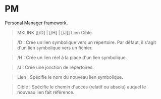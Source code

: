 PM
==

Personal Manager framework.

> MKLINK [[/D] | [/H] | [/J]] Lien Cible

> /D : Crée un lien symbolique vers un répertoire. Par défaut, il s'agit d'un lien symbolique vers un fichier.

> /H : Crée un lien réel à la place d'un lien symbolique.

> /J : Crée une jonction de répertoires.

> Lien : Spécifie le nom du nouveau lien symbolique.

> Cible : Spécifie le chemin d'accès (relatif ou absolu) auquel le nouveau lien fait référence.
